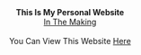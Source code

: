 <center>
<b>This Is My Personal Website</b><br>
<u>In The Making</u><br><br>
You Can View This Website <a href="https://ultimatefyi.github.io/ultimate.fyi/">Here</a>
</center>
